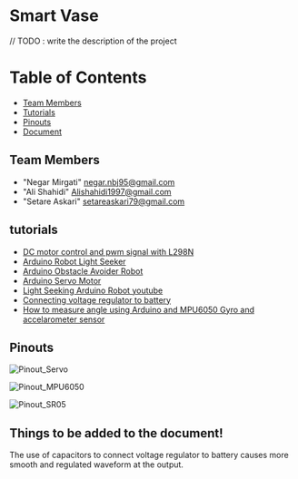 # Smart Vase
// TODO : write the description of the project
# Table of Contents
* [Team Members](#team-members)
* [Tutorials](#tutorials)
* [Pinouts](#pinouts)
* [Document](#things-to-be-added-to-the-document)


## Team Members
* "Negar Mirgati" negar.nbj95@gmail.com
* "Ali Shahidi" Alishahidi1997@gmail.com
* "Setare Askari" setareaskari79@gmail.com

## tutorials
* [DC motor control and pwm signal with L298N ](https://www.youtube.com/watch?v=Da4HY7HZ6h0)  
* [Arduino Robot Light Seeker](http://www.instructables.com/id/First-Arduino-Robot-Light-Seeker/)  
* [Arduino Obstacle Avoider Robot](http://mertarduinotutorial.blogspot.com.tr/2016/12/arduino-project-tutorial-01-obstacle.html) 
* [Arduino Servo Motor](http://www.instructables.com/id/Arduino-Servo-Motors/)  
* [Light Seeking Arduino Robot youtube](https://youtu.be/BuWAZL51YSM)  
* [Connecting voltage regulator to battery](https://www.youtube.com/watch?v=Y-q7OxS4jRE)
* [How to measure angle using Arduino and MPU6050 Gyro and accelarometer sensor](https://www.youtube.com/watch?v=U7lf_E79j7Q)


## Pinouts
![Pinout_Servo](https://c2.staticflickr.com/6/5472/31084586086_90cf3e51e9_o.jpg)  
  
  
![Pinout_MPU6050](http://42bots.com/wp-content/uploads/2014/03/MPU6050-Arduino-Uno-Connections.jpg)  
  
![Pinout_SR05](https://howtomechatronics.com/wp-content/uploads/2015/07/Ultrasonic-Sensor-Cirucit-Schematics-04.png)


## Things to be added to the document!
The use of capacitors to connect voltage regulator to battery causes more smooth and regulated waveform at the output.

